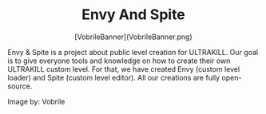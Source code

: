 <h1 align="center">Envy And Spite</h1>

<div align="center">[VobrileBanner](VobrileBanner.png)</div>

Envy & Spite is a project about public level creation for ULTRAKILL. Our goal is to
give everyone tools and knowledge on how to create their own ULTRAKILL custom level. For that, we have
created Envy (custom level loader) and Spite (custom level editor). All our creations are fully open-source.

Image by: Vobrile